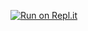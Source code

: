 [![Run on Repl.it](https://repl.it/badge/github/yosif11/suggestions)](https://repl.it/github/yosif11/suggestions)